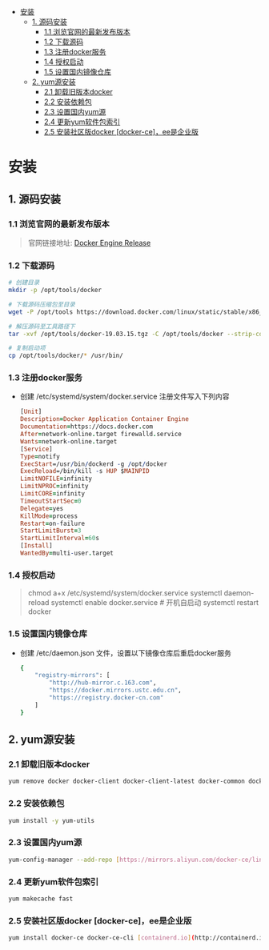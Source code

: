 
- [安装](#安装)
  - [1. 源码安装](#1-源码安装)
    - [1.1 浏览官网的最新发布版本](#11-浏览官网的最新发布版本)
    - [1.2 下载源码](#12-下载源码)
    - [1.3 注册docker服务](#13-注册docker服务)
    - [1.4 授权启动](#14-授权启动)
    - [1.5  设置国内镜像仓库](#15--设置国内镜像仓库)
  - [2. yum源安装](#2-yum源安装)
    - [2.1 卸载旧版本docker](#21-卸载旧版本docker)
    - [2.2 安装依赖包](#22-安装依赖包)
    - [2.3 设置国内yum源](#23-设置国内yum源)
    - [2.4 更新yum软件包索引](#24-更新yum软件包索引)
    - [2.5 安装社区版docker [docker-ce]，ee是企业版](#25-安装社区版docker-docker-ceee是企业版)
# 安装

## 1. 源码安装

### 1.1 浏览官网的最新发布版本

> 官网链接地址: [Docker Engine Release](https://docs.docker.com/engine/release-notes/)

### 1.2 下载源码

```bash
# 创建目录
mkdir -p /opt/tools/docker

# 下载源码压缩包至目录
wget -P /opt/tools https://download.docker.com/linux/static/stable/x86_64/docker-19.03.15.tgz

# 解压源码至工具路径下
tar -xvf /opt/tools/docker-19.03.15.tgz -C /opt/tools/docker --strip-components 1

# 复制启动项
cp /opt/tools/docker/* /usr/bin/
```

### 1.3 注册docker服务

- 创建 /etc/systemd/system/docker.service 注册文件写入下列内容
  
    ```prolog
    [Unit]
    Description=Docker Application Container Engine
    Documentation=https://docs.docker.com
    After=network-online.target firewalld.service
    Wants=network-online.target
    [Service]
    Type=notify
    ExecStart=/usr/bin/dockerd -g /opt/docker
    ExecReload=/bin/kill -s HUP $MAINPID
    LimitNOFILE=infinity
    LimitNPROC=infinity
    LimitCORE=infinity
    TimeoutStartSec=0
    Delegate=yes
    KillMode=process
    Restart=on-failure
    StartLimitBurst=3
    StartLimitInterval=60s
    [Install]
    WantedBy=multi-user.target 
    ```
    

### 1.4 授权启动

> chmod a+x /etc/systemd/system/docker.service
systemctl daemon-reload
systemctl enable docker.service                     # 开机自启动
systemctl restart docker
> 

### 1.5  设置国内镜像仓库

- 创建  /etc/daemon.json  文件，设置以下镜像仓库后重启docker服务
  
    ```bash
    {
        "registry-mirrors": [
            "http://hub-mirror.c.163.com",
            "https://docker.mirrors.ustc.edu.cn",
            "https://registry.docker-cn.com"
        ]
    }
    ```

## 2. yum源安装
### 2.1 卸载旧版本docker

```bash
yum remove docker docker-client docker-client-latest docker-common docker-latest docker-latest-logrotate docker-logrotate docker-engine 
```

### 2.2 安装依赖包

```bash
yum install -y yum-utils
```

### 2.3 设置国内yum源

```bash
yum-config-manager --add-repo [https://mirrors.aliyun.com/docker-ce/linux/centos/docker-ce.repo](https://mirrors.aliyun.com/docker-ce/linux/centos/docker-ce.repo)
```

### 2.4 更新yum软件包索引

```bash
yum makecache fast
```

### 2.5 安装社区版docker [docker-ce]，ee是企业版

```bash
yum install docker-ce docker-ce-cli [containerd.io](http://containerd.io/)
```
